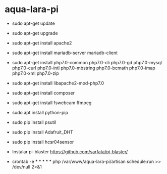 # aqua-lara-pi


- sudo apt-get update
- sudo apt-get upgrade
- sudo apt-get install apache2
- sudo apt-get install mariadb-server mariadb-client
- sudo apt-get install php7.0-common php7.0-cli php7.0-gd php7.0-mysql php7.0-curl php7.0-intl php7.0-mbstring php7.0-bcmath php7.0-imap php7.0-xml php7.0-zip
- sudo apt-get install libapache2-mod-php7.0
- sudo apt-get install composer
- sudo apt-get install fswebcam ffmpeg
- sudo apt install python-pip
- sudo pip install psutil
- sudo pip install Adafruit_DHT
- sudo pip install hcsr04sensor
- Instalar pi-blaster https://github.com/sarfata/pi-blaster/

- crontab -e * * * * * php /var/www/aqua-lara-pi/artisan schedule:run >> /dev/null 2>&1